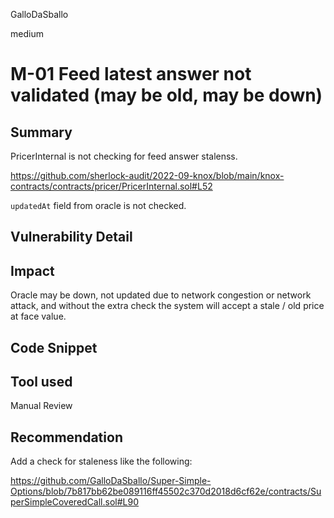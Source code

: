 GalloDaSballo

medium

# M-01 Feed latest answer not validated (may be old, may be down)

## Summary

PricerInternal is not checking for feed answer stalenss.

https://github.com/sherlock-audit/2022-09-knox/blob/main/knox-contracts/contracts/pricer/PricerInternal.sol#L52

`updatedAt` field from oracle is not checked.

## Vulnerability Detail

## Impact

Oracle may be down, not updated due to network congestion or network attack, and without the extra check the system will accept a stale / old price at face value.

## Code Snippet

## Tool used

Manual Review

## Recommendation

Add a check for staleness like the following:

https://github.com/GalloDaSballo/Super-Simple-Options/blob/7b817bb62be089116ff45502c370d2018d6cf62e/contracts/SuperSimpleCoveredCall.sol#L90

